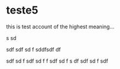 teste5
======
this is test account of the highest meaning...

s
 sd
  
  sdf 
  sdf
   sd
   f sddfsdf
   df

   sdf
   sd
   f
   sdf
   sd
   f
   f 
   sdf
   sd
   f s
   df 
   sdf
    sd
    f
    sdf 
